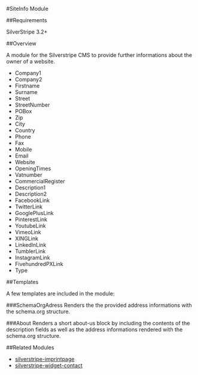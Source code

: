 #SiteInfo Module

##Requirements

SilverStripe 3.2+

##Overview

A module for the Silverstripe CMS to provide further informations about the owner of a website.

  - Company1
  - Company2
  - Firstname
  - Surname
  - Street
  - StreetNumber
  - POBox
  - Zip
  - City
  - Country
  - Phone
  - Fax
  - Mobile
  - Email
  - Website
  - OpeningTimes
  - Vatnumber
  - CommercialRegister
  - Description1
  - Description2
  - FacebookLink
  - TwitterLink
  - GooglePlusLink
  - PinterestLink
  - YoutubeLink
  - VimeoLink
  - XINGLink
  - LinkedInLink
  - TumblerLink
  - InstagramLink
  - FivehundredPXLink
  - Type

##Templates

A few templates are included in the module:

###SchemaOrgAdress
Renders the the provided address informations with the schema.org structure.

###About
Renders a short about-us block by including the contents of the description fields as well as the address informations rendered with the schema.org structure.


##Related Modules

- [silverstripe-imprintpage](https://github.com/marcokernler/silverstripe-imprintpage)
- [silverstripe-widget-contact](https://github.com/marcokernler/silverstripe-widget-contact)
